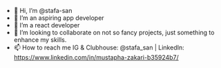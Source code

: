 - 👋 Hi, I’m @stafa-san
- 👀 I’m an aspiring app developer
- 🌱 I’m a react developer
- 💞️ I’m looking to collaborate on not so fancy projects, just something to enhance my skills.
- 📫 How to reach me IG & Clubhouse: @stafa_san | LinkedIn: https://www.linkedin.com/in/mustapha-zakari-b35924b7/

<!---
stafa-san/stafa-san is a ✨ special ✨ repository because its `README.md` (this file) appears on your GitHub profile.
You can click the Preview link to take a look at your changes.
--->
